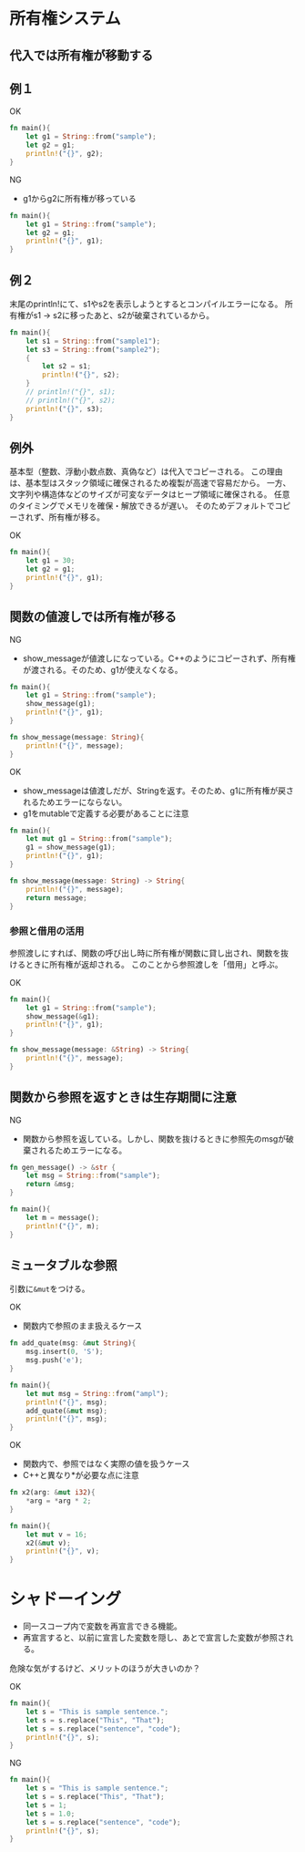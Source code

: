 # 所有権システム

## 代入では所有権が移動する

## 例１

OK
```rust
fn main(){
    let g1 = String::from("sample");
    let g2 = g1;
    println!("{}", g2);
}
```

NG
- g1からg2に所有権が移っている
```rust
fn main(){
    let g1 = String::from("sample");
    let g2 = g1;
    println!("{}", g1);
}
```

## 例２

末尾のprintln!にて、s1やs2を表示しようとするとコンパイルエラーになる。
所有権がs1 -> s2に移ったあと、s2が破棄されているから。
```rust
fn main(){
    let s1 = String::from("sample1");
    let s3 = String::from("sample2");
    {
        let s2 = s1;
        println!("{}", s2);
    }
    // println!("{}", s1);
    // println!("{}", s2);
    println!("{}", s3);
}
```

## 例外

基本型（整数、浮動小数点数、真偽など）は代入でコピーされる。
この理由は、基本型はスタック領域に確保されるため複製が高速で容易だから。
一方、文字列や構造体などのサイズが可変なデータはヒープ領域に確保される。
任意のタイミングでメモリを確保・解放できるが遅い。
そのためデフォルトでコピーされず、所有権が移る。

OK
```rust
fn main(){
    let g1 = 30;
    let g2 = g1;
    println!("{}", g1);
}
```

## 関数の値渡しでは所有権が移る

NG
- show_messageが値渡しになっている。C++のようにコピーされず、所有権が渡される。そのため、g1が使えなくなる。

```rust
fn main(){
    let g1 = String::from("sample");
    show_message(g1);
    println!("{}", g1);
}

fn show_message(message: String){
    println!("{}", message);
}
```

OK
- show_messageは値渡しだが、Stringを返す。そのため、g1に所有権が戻されるためエラーにならない。
- g1をmutableで定義する必要があることに注意

```rust
fn main(){
    let mut g1 = String::from("sample");
    g1 = show_message(g1);
    println!("{}", g1);
}

fn show_message(message: String) -> String{
    println!("{}", message);
    return message;
}
```

### 参照と借用の活用
参照渡しにすれば、関数の呼び出し時に所有権が関数に貸し出され、関数を抜けるときに所有権が返却される。
このことから参照渡しを「借用」と呼ぶ。

OK
```rust
fn main(){
    let g1 = String::from("sample");
    show_message(&g1);
    println!("{}", g1);
}

fn show_message(message: &String) -> String{
    println!("{}", message);
}
```

## 関数から参照を返すときは生存期間に注意

NG
- 関数から参照を返している。しかし、関数を抜けるときに参照先のmsgが破棄されるためエラーになる。

```rust
fn gen_message() -> &str {
    let msg = String::from("sample");
    return &msg;
}

fn main(){
    let m = message();
    println!("{}", m);
}
```

## ミュータブルな参照

引数に`&mut`をつける。


OK
- 関数内で参照のまま扱えるケース
```rust
fn add_quate(msg: &mut String){
    msg.insert(0, 'S');
    msg.push('e');
}

fn main(){
    let mut msg = String::from("ampl");
    println!("{}", msg);
    add_quate(&mut msg);
    println!("{}", msg);
}
```

OK
- 関数内で、参照ではなく実際の値を扱うケース
- C++と異なり*が必要な点に注意

```rust
fn x2(arg: &mut i32){
    *arg = *arg * 2;
}

fn main(){
    let mut v = 16;
    x2(&mut v);
    println!("{}", v);
}

```


# シャドーイング

- 同一スコープ内で変数を再宣言できる機能。
- 再宣言すると、以前に宣言した変数を隠し、あとで宣言した変数が参照される。


危険な気がするけど、メリットのほうが大きいのか？

OK

```rust
fn main(){
    let s = "This is sample sentence.";
    let s = s.replace("This", "That");
    let s = s.replace("sentence", "code");
    println!("{}", s);
}
```

NG

```rust
fn main(){
    let s = "This is sample sentence.";
    let s = s.replace("This", "That");
    let s = 1;
    let s = 1.0;
    let s = s.replace("sentence", "code");
    println!("{}", s);
}
```


